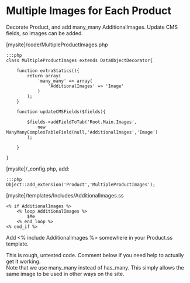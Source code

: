 # Multiple Images for Each Product

Decorate Product, and add many_many AdditionalImages.
Update CMS fields, so images can be added.

[mysite]/code/MultipleProductImages.php

	:::php
	class MultipleProductImages extends DataObjectDecorator{
	
		function extraStatics(){
			return array(
				'many_many' => array(
					'AdditionalImages' => 'Image'
				)
			);
		}
		
		function updateCMSFields($fields){
			
			$fields->addFieldToTab('Root.Main.Images',
				new ManyManyComplexTableField(null,'AdditionalImages','Image')
			);
		
		}
		
	}

[mysite]/_config.php, add:

	:::php
	Object::add_extension('Product','MultipleProductImages');

[mysite]/templates/Includes/AdditionalImages.ss

	<% if AdditionalImages %>
		<% loop AdditionalImages %>
			$Me
		<% end_loop %>
	<% end_if %>

Add <% include AdditionalImages %> somewhere in your Product.ss template.

<div class="bad" markdown="1">
This is rough, untested code. Comment below if you need help to actually get it working.
</div>

<div class="info" markdown="1">
Note that we use many_many instead of has_many. This simply allows the same image to be used
in other ways on the site.
</div>